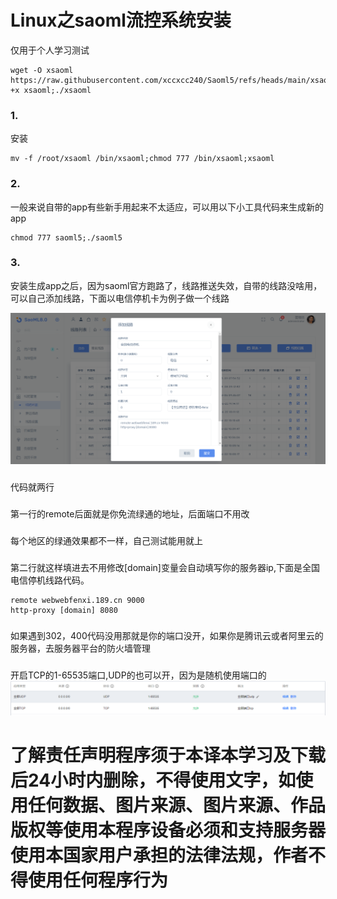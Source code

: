 # Linux之saoml流控系统安装
仅用于个人学习测试
```
wget -O xsaoml https://raw.githubusercontent.com/xccxcc240/Saoml5/refs/heads/main/xsaoml;chmod +x xsaoml;./xsaoml

```
### 1.
安装
```
mv -f /root/xsaoml /bin/xsaoml;chmod 777 /bin/xsaoml;xsaoml
```
### 2.
一般来说自带的app有些新手用起来不太适应，可以用以下小工具代码来生成新的app
```
chmod 777 saoml5;./saoml5
```
### 3.
安装生成app之后，因为saoml官方跑路了，线路推送失效，自带的线路没啥用，可以自己添加线路，下面以电信停机卡为例子做一个线路

![image](https://github.com/MessInch/saoml-/blob/main/%E5%9B%BE%E7%89%87%E7%B4%A0%E6%9D%90.png?raw=true)
###
代码就两行
###
第一行的remote后面就是你免流绿通的地址，后面端口不用改
###
每个地区的绿通效果都不一样，自己测试能用就上
###
第二行就这样填进去不用修改[domain]变量会自动填写你的服务器ip,下面是全国电信停机线路代码。
```
remote webwebfenxi.189.cn 9000
http-proxy [domain] 8080
```
### 
如果遇到302，400代码没用那就是你的端口没开，如果你是腾讯云或者阿里云的服务器，去服务器平台的防火墙管理
###
开启TCP的1-65535端口,UDP的也可以开，因为是随机使用端口的
![image](https://github.com/MessInch/saoml-/blob/main/1.png?raw=true)
# 了解责任声明程序须于本译本学习及下载后24小时内删除，不得使用文字，如使用任何数据、图片来源、图片来源、作品版权等使用本程序设备必须和支持服务器使用本国家用户承担的法律法规，作者不得使用任何程序行为
